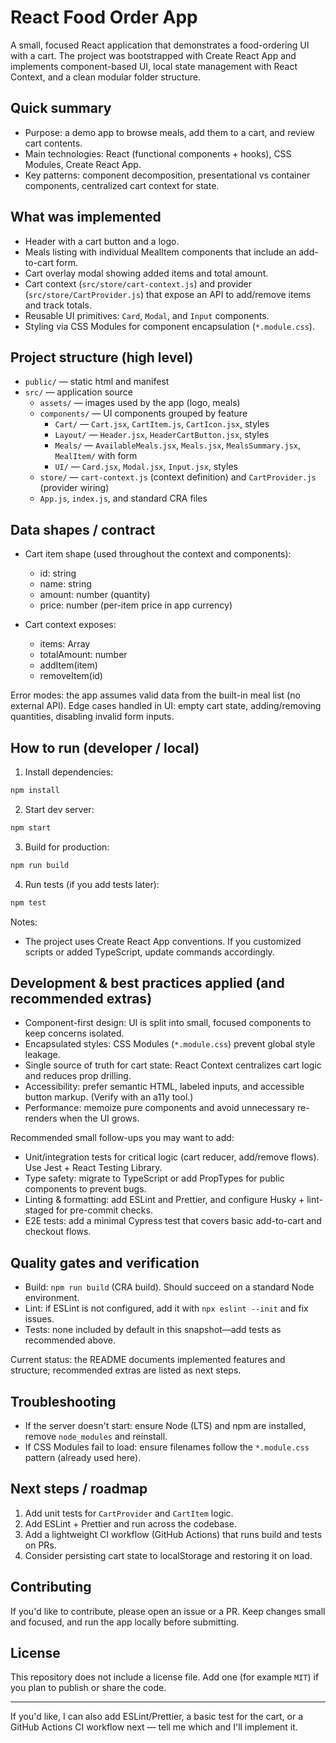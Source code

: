 # React Food Order App

A small, focused React application that demonstrates a food-ordering UI with a cart. The project was bootstrapped with Create React App and implements component-based UI, local state management with React Context, and a clean modular folder structure.

## Quick summary

- Purpose: a demo app to browse meals, add them to a cart, and review cart contents.
- Main technologies: React (functional components + hooks), CSS Modules, Create React App.
- Key patterns: component decomposition, presentational vs container components, centralized cart context for state.

## What was implemented

- Header with a cart button and a logo.
- Meals listing with individual MealItem components that include an add-to-cart form.
- Cart overlay modal showing added items and total amount.
- Cart context (`src/store/cart-context.js`) and provider (`src/store/CartProvider.js`) that expose an API to add/remove items and track totals.
- Reusable UI primitives: `Card`, `Modal`, and `Input` components.
- Styling via CSS Modules for component encapsulation (`*.module.css`).

## Project structure (high level)

- `public/` — static html and manifest
- `src/` — application source
	- `assets/` — images used by the app (logo, meals)
	- `components/` — UI components grouped by feature
		- `Cart/` — `Cart.jsx`, `CartItem.js`, `CartIcon.jsx`, styles
		- `Layout/` — `Header.jsx`, `HeaderCartButton.jsx`, styles
		- `Meals/` — `AvailableMeals.jsx`, `Meals.jsx`, `MealsSummary.jsx`, `MealItem/` with form
		- `UI/` — `Card.jsx`, `Modal.jsx`, `Input.jsx`, styles
	- `store/` — `cart-context.js` (context definition) and `CartProvider.js` (provider wiring)
	- `App.js`, `index.js`, and standard CRA files

## Data shapes / contract

- Cart item shape (used throughout the context and components):
	- id: string
	- name: string
	- amount: number (quantity)
	- price: number (per-item price in app currency)

- Cart context exposes:
	- items: Array<CartItem>
	- totalAmount: number
	- addItem(item)
	- removeItem(id)

Error modes: the app assumes valid data from the built-in meal list (no external API). Edge cases handled in UI: empty cart state, adding/removing quantities, disabling invalid form inputs.

## How to run (developer / local)

1. Install dependencies:

```bash
npm install
```

2. Start dev server:

```bash
npm start
```

3. Build for production:

```bash
npm run build
```

4. Run tests (if you add tests later):

```bash
npm test
```

Notes:
- The project uses Create React App conventions. If you customized scripts or added TypeScript, update commands accordingly.

## Development & best practices applied (and recommended extras)

- Component-first design: UI is split into small, focused components to keep concerns isolated.
- Encapsulated styles: CSS Modules (`*.module.css`) prevent global style leakage.
- Single source of truth for cart state: React Context centralizes cart logic and reduces prop drilling.
- Accessibility: prefer semantic HTML, labeled inputs, and accessible button markup. (Verify with an a11y tool.)
- Performance: memoize pure components and avoid unnecessary re-renders when the UI grows.

Recommended small follow-ups you may want to add:
- Unit/integration tests for critical logic (cart reducer, add/remove flows). Use Jest + React Testing Library.
- Type safety: migrate to TypeScript or add PropTypes for public components to prevent bugs.
- Linting & formatting: add ESLint and Prettier, and configure Husky + lint-staged for pre-commit checks.
- E2E tests: add a minimal Cypress test that covers basic add-to-cart and checkout flows.

## Quality gates and verification

- Build: `npm run build` (CRA build). Should succeed on a standard Node environment.
- Lint: if ESLint is not configured, add it with `npx eslint --init` and fix issues.
- Tests: none included by default in this snapshot—add tests as recommended above.

Current status: the README documents implemented features and structure; recommended extras are listed as next steps.

## Troubleshooting

- If the server doesn't start: ensure Node (LTS) and npm are installed, remove `node_modules` and reinstall.
- If CSS Modules fail to load: ensure filenames follow the `*.module.css` pattern (already used here).

## Next steps / roadmap

1. Add unit tests for `CartProvider` and `CartItem` logic.
2. Add ESLint + Prettier and run across the codebase.
3. Add a lightweight CI workflow (GitHub Actions) that runs build and tests on PRs.
4. Consider persisting cart state to localStorage and restoring it on load.

## Contributing

If you'd like to contribute, please open an issue or a PR. Keep changes small and focused, and run the app locally before submitting.

## License

This repository does not include a license file. Add one (for example `MIT`) if you plan to publish or share the code.

---

If you'd like, I can also add ESLint/Prettier, a basic test for the cart, or a GitHub Actions CI workflow next — tell me which and I'll implement it.
